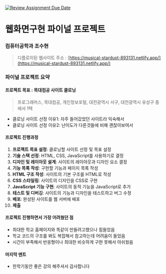 [![Review Assignment Due Date](https://classroom.github.com/assets/deadline-readme-button-22041afd0340ce965d47ae6ef1cefeee28c7c493a6346c4f15d667ab976d596c.svg)](https://classroom.github.com/a/p5Ba1kFH)
# 웹화면구현 파이널 프로젝트

### 컴퓨터공학과 조수현
> 디플로이된 웹사이트 주소 : [https://musical-stardust-893131.netlify.app/](https://musical-stardust-893131.netlify.app/)

### 파이널 프로젝트 요약

#### 프로젝트 목표 : 목대컴공 사이트 클로닝 
> 프로그래머스, 목대컴공, 개인정보포털, 대전광역시 서구, 대전광역시 유성구 중에서 1택
- 클로닝 사이트 선정 이유1: 자주 들어갔었던 사이트라 익숙해서
- 클로닝 사이트 선정 이유2: 난이도가 다른것들에 비해 괜찮아보여서

#### 프로젝트 진행과정
1. **프로젝트 목표 설정**: 클로닝할 사이트 선정 및 목표 설정
1. **기술 스택 선정**: HTML, CSS, JavaScript를 사용하기로 결정
1. **디자인 및 레이아웃 설계**: 사이트의 레이아웃과 디자인 요소 결정
1. **기능 목록 작성**: 구현할 기능과 페이지 목록 작성
1. **HTML 구조 작성**: 사이트의 기본 구조를 HTML로 작성
1. **CSS 스타일링**: 사이트의 디자인을 CSS로 구현
1. **JavaScript 기능 구현**: 사이트의 동적 기능을 JavaScript로 추가
1. **테스트 및 디버깅**: 사이트의 기능과 디자인을 테스트하고 버그 수정
1. **배포**: 완성된 사이트를 웹 서버에 배포
1. **제출**

#### 프로젝트 진행하면서 가장 어려웠던 점
- 최대한 학교 홈페이지와 똑같이 만들려고했으나 힘들었음
- 학교 코드의 구조를 봐도 복잡해서 참고하는데 어려움이 들었음
- 시간이 부족해서 반응형이나 최대한 비슷하게 구현 못해서 아쉬웠음
#### 마지막 멘트
- 한학기동안 좋은 강의 해주셔서 감사합니다